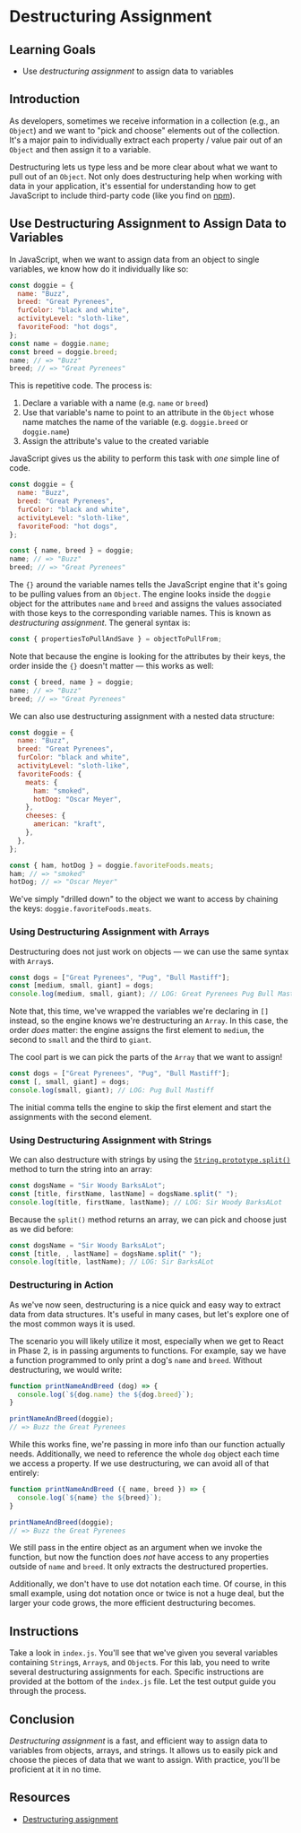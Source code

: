 # Destructuring Assignment

## Learning Goals

- Use _destructuring assignment_ to assign data to variables

## Introduction

As developers, sometimes we receive information in a collection (e.g., an
`Object`) and we want to "pick and choose" elements out of the collection. It's
a major pain to individually extract each property / value pair out of an
`Object` and then assign it to a variable.

Destructuring lets us type less and be more clear about what we want to pull out
of an `Object`. Not only does destructuring help when working with data in your
application, it's essential for understanding how to get JavaScript to include
third-party code (like you find on [npm][]).

## Use Destructuring Assignment to Assign Data to Variables

In JavaScript, when we want to assign data from an object to single variables,
we know how do it individually like so:

```js
const doggie = {
  name: "Buzz",
  breed: "Great Pyrenees",
  furColor: "black and white",
  activityLevel: "sloth-like",
  favoriteFood: "hot dogs",
};
const name = doggie.name;
const breed = doggie.breed;
name; // => "Buzz"
breed; // => "Great Pyrenees"
```

This is repetitive code. The process is:

1. Declare a variable with a name (e.g. `name` or `breed`)
2. Use that variable's name to point to an attribute in the `Object` whose name
   matches the name of the variable (e.g. `doggie.breed` or `doggie.name`)
3. Assign the attribute's value to the created variable

JavaScript gives us the ability to perform this task with _one_ simple line of
code.

```js
const doggie = {
  name: "Buzz",
  breed: "Great Pyrenees",
  furColor: "black and white",
  activityLevel: "sloth-like",
  favoriteFood: "hot dogs",
};

const { name, breed } = doggie;
name; // => "Buzz"
breed; // => "Great Pyrenees"
```

The `{}` around the variable names tells the JavaScript engine that it's going
to be pulling values from an `Object`. The engine looks inside the `doggie`
object for the attributes `name` and `breed` and assigns the values associated
with those keys to the corresponding variable names. This is known as
_destructuring assignment_. The general syntax is:

```js
const { propertiesToPullAndSave } = objectToPullFrom;
```

Note that because the engine is looking for the attributes by their keys, the
order inside the `{}` doesn't matter — this works as well:

```js
const { breed, name } = doggie;
name; // => "Buzz"
breed; // => "Great Pyrenees"
```

We can also use destructuring assignment with a nested data structure:

```js
const doggie = {
  name: "Buzz",
  breed: "Great Pyrenees",
  furColor: "black and white",
  activityLevel: "sloth-like",
  favoriteFoods: {
    meats: {
      ham: "smoked",
      hotDog: "Oscar Meyer",
    },
    cheeses: {
      american: "kraft",
    },
  },
};

const { ham, hotDog } = doggie.favoriteFoods.meats;
ham; // => "smoked"
hotDog; // => "Oscar Meyer"
```

We've simply "drilled down" to the object we want to access by chaining the
keys: `doggie.favoriteFoods.meats`.

### Using Destructuring Assignment with Arrays

Destructuring does not just work on objects — we can use the same syntax with
`Array`s.

```js
const dogs = ["Great Pyrenees", "Pug", "Bull Mastiff"];
const [medium, small, giant] = dogs;
console.log(medium, small, giant); // LOG: Great Pyrenees Pug Bull Mastiff
```

Note that, this time, we've wrapped the variables we're declaring in `[]`
instead, so the engine knows we're destructuring an `Array`. In this case, the
order _does_ matter: the engine assigns the first element to `medium`, the
second to `small` and the third to `giant`.

The cool part is we can pick the parts of the `Array` that we want to assign!

```js
const dogs = ["Great Pyrenees", "Pug", "Bull Mastiff"];
const [, small, giant] = dogs;
console.log(small, giant); // LOG: Pug Bull Mastiff
```

The initial comma tells the engine to skip the first element and start the
assignments with the second element.

### Using Destructuring Assignment with Strings

We can also destructure with strings by using the
[`String.prototype.split()`][split] method to turn the string into an array:

```js
const dogsName = "Sir Woody BarksALot";
const [title, firstName, lastName] = dogsName.split(" ");
console.log(title, firstName, lastName); // LOG: Sir Woody BarksALot
```

Because the `split()` method returns an array, we can pick and choose just as we
did before:

```js
const dogsName = "Sir Woody BarksALot";
const [title, , lastName] = dogsName.split(" ");
console.log(title, lastName); // LOG: Sir BarksALot
```

### Destructuring in Action

As we've now seen, destructuring is a nice quick and easy way to extract data
from data structures. It's useful in many cases, but let's explore one of the
most common ways it is used.

The scenario you will likely utilize it most, especially when we get to React in
Phase 2, is in passing arguments to functions. For example, say we have a
function programmed to only print a dog's `name` and `breed`. Without
destructuring, we would write:

```js
function printNameAndBreed (dog) => {
  console.log(`${dog.name} the ${dog.breed}`);
}

printNameAndBreed(doggie);
// => Buzz the Great Pyrenees
```

While this works fine, we're passing in more info than our function actually
needs. Additionally, we need to reference the whole `dog` object each time we
access a property. If we use destructuring, we can avoid all of that entirely:

```js
function printNameAndBreed ({ name, breed }) => {
  console.log(`${name} the ${breed}`);
}

printNameAndBreed(doggie);
// => Buzz the Great Pyrenees
```

We still pass in the entire object as an argument when we invoke the function,
but now the function does _not_ have access to any properties outside of `name`
and `breed`. It only extracts the destructured properties.

Additionally, we don't have to use dot notation each time. Of course, in this
small example, using dot notation once or twice is not a huge deal, but the
larger your code grows, the more efficient destructuring becomes.

## Instructions

Take a look in `index.js`. You'll see that we've given you several variables
containing `String`s, `Array`s, and `Object`s. For this lab, you need to write
several destructuring assignments for each. Specific instructions are provided
at the bottom of the `index.js` file. Let the test output guide you through the
process.

## Conclusion

_Destructuring assignment_ is a fast, and efficient way to assign data to
variables from objects, arrays, and strings. It allows us to easily pick and
choose the pieces of data that we want to assign. With practice, you'll be
proficient at it in no time.

## Resources

- [Destructuring assignment](https://developer.mozilla.org/en-US/docs/Web/JavaScript/Reference/Operators/Destructuring_assignment)

[npm]: https://www.npmjs.com/
[split]:
  https://developer.mozilla.org/en-US/docs/Web/JavaScript/Reference/Global_Objects/String/split
